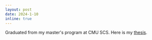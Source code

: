 ```yaml
---
layout: post
date: 2024-1-10
inline: true
---
```


Graduated from my master's program at CMU SCS. Here is my [thesis](http://reports-archive.adm.cs.cmu.edu/anon/2023/CMU-CS-23-144.pdf).
